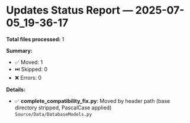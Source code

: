 # Updates Status Report — 2025-07-05_19-36-17

**Total files processed:** 1

**Summary:**
- ✅ Moved: 1
- ⏭️ Skipped: 0
- ❌ Errors: 0

**Details:**

- ✅ **complete_compatibility_fix.py**: Moved by header path (base directory stripped, PascalCase applied)  
    `Source/Data/DatabaseModels.py`

